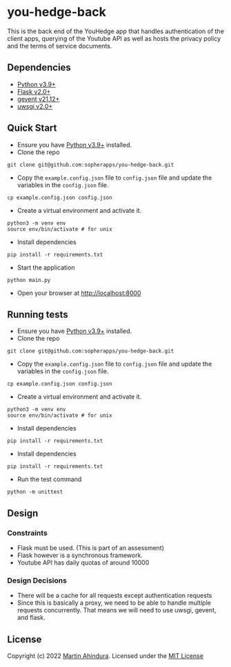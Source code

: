 # you-hedge-back

This is the back end of the YouHedge app that handles authentication of the client apps,
querying of the Youtube API as well as hosts the privacy policy and the terms of service documents.

## Dependencies

- [Python v3.9+](https://www.python.org/downloads/release/python-390/)
- [Flask v2.0+](https://flask.palletsprojects.com/en/2.1.x/)
- [gevent v21.12+](https://www.gevent.org/)
- [uwsgi v2.0+](https://uwsgi-docs.readthedocs.io/en/latest/)

## Quick Start

- Ensure you have [Python v3.9+](https://www.python.org/downloads/release/python-390/) installed.
- Clone the repo

```shell
git clone git@github.com:sopherapps/you-hedge-back.git
```

- Copy the `example.config.json` file to `config.json` file and update the variables in the `config.json` file.

```shell
cp example.config.json config.json
```

- Create a virtual environment and activate it.

```shell
python3 -m venv env
source env/bin/activate # for unix
```

- Install dependencies

```shell
pip install -r requirements.txt
```

- Start the application

```shell
python main.py
```

- Open your browser at [http://localhost:8000](http://localhost:8000)

## Running tests

- Ensure you have [Python v3.9+](https://www.python.org/downloads/release/python-390/) installed.
- Clone the repo

```shell
git clone git@github.com:sopherapps/you-hedge-back.git
```

- Copy the `example.config.json` file to `config.json` file and update the variables in the `config.json` file.

```shell
cp example.config.json config.json
```

- Create a virtual environment and activate it.

```shell
python3 -m venv env
source env/bin/activate # for unix
```

- Install dependencies

```shell
pip install -r requirements.txt
```

- Install dependencies

```shell
pip install -r requirements.txt
```

- Run the test command

```shell
python -m unittest
```

## Design

### Constraints

- Flask must be used. (This is part of an assessment)
- Flask however is a synchronous framework.
- Youtube API has daily quotas of around 10000

### Design Decisions

- There will be a cache for all requests except authentication requests
- Since this is basically a proxy, we need to be able to handle multiple requests concurrently.
  That means we will need to use uwsgi, gevent, and flask.

## License

Copyright (c) 2022 [Martin Ahindura](https://github.com/tinitto). Licensed under the [MIT License](./LICENSE)
